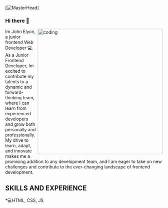 [![MasterHead](https://user-images.githubusercontent.com/74038190/225813708-98b745f2-7d22-48cf-9150-083f1b00d6c9.gif)]
### Hi there 👋
<img align="right" alt="coding" width="400" src="https://i.pinimg.com/originals/49/a5/4d/49a54d1942432e529b69c70063e6768c.gif">
Im John Elyon, a junior frontend Web Developer 💻.
As a Junior Frontend Developer, Im excited to contribute my talents to a dynamic and forward-thinking team, where I can learn from experienced developers and grow both personally and professionally. My drive to learn, adapt, and innovate makes me a promising addition to any development team, and I am eager to take on new challenges and contribute to the ever-changing landscape of frontend development.

## SKILLS AND EXPERIENCE
*💻HTML, CSS, JS



